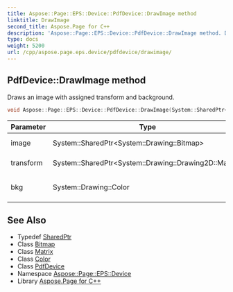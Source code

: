 ```yaml
---
title: Aspose::Page::EPS::Device::PdfDevice::DrawImage method
linktitle: DrawImage
second_title: Aspose.Page for C++
description: 'Aspose::Page::EPS::Device::PdfDevice::DrawImage method. Draws an image with assigned transform and background in C++.'
type: docs
weight: 5200
url: /cpp/aspose.page.eps.device/pdfdevice/drawimage/
---
```

## PdfDevice::DrawImage method


Draws an image with assigned transform and background.

```cpp
void Aspose::Page::EPS::Device::PdfDevice::DrawImage(System::SharedPtr<System::Drawing::Bitmap> image, System::SharedPtr<System::Drawing::Drawing2D::Matrix> transform, System::Drawing::Color bkg) override
```


| Parameter | Type | Description |
| --- | --- | --- |
| image | System::SharedPtr\<System::Drawing::Bitmap\> | An image to be drawn. |
| transform | System::SharedPtr\<System::Drawing::Drawing2D::Matrix\> | A transform. |
| bkg | System::Drawing::Color | A background color. |

## See Also

* Typedef [SharedPtr](../../../system/sharedptr/)
* Class [Bitmap](../../../system.drawing/bitmap/)
* Class [Matrix](../../../system.drawing.drawing2d/matrix/)
* Class [Color](../../../system.drawing/color/)
* Class [PdfDevice](../)
* Namespace [Aspose::Page::EPS::Device](../../)
* Library [Aspose.Page for C++](../../../)
